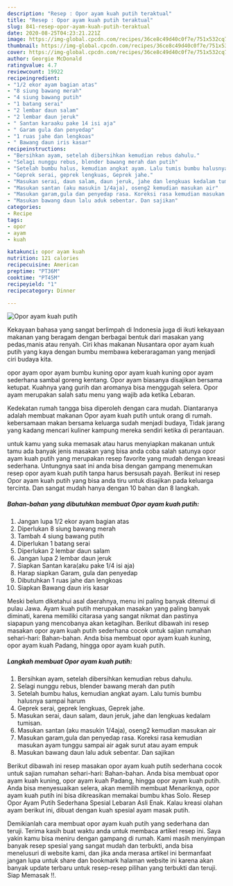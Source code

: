 ```yaml
---
description: "Resep : Opor ayam kuah putih teraktual"
title: "Resep : Opor ayam kuah putih teraktual"
slug: 841-resep-opor-ayam-kuah-putih-teraktual
date: 2020-08-25T04:23:21.221Z
image: https://img-global.cpcdn.com/recipes/36ce8c49d40c0f7e/751x532cq70/opor-ayam-kuah-putih-foto-resep-utama.jpg
thumbnail: https://img-global.cpcdn.com/recipes/36ce8c49d40c0f7e/751x532cq70/opor-ayam-kuah-putih-foto-resep-utama.jpg
cover: https://img-global.cpcdn.com/recipes/36ce8c49d40c0f7e/751x532cq70/opor-ayam-kuah-putih-foto-resep-utama.jpg
author: Georgie McDonald
ratingvalue: 4.7
reviewcount: 19922
recipeingredient:
- "1/2 ekor ayam bagian atas"
- "8 siung bawang merah"
- "4 siung bawang putih"
- "1 batang serai"
- "2 lembar daun salam"
- "2 lembar daun jeruk"
- " Santan karaaku pake 14 isi aja"
- " Garam gula dan penyedap"
- "1 ruas jahe dan lengkoas"
- " Bawang daun iris kasar"
recipeinstructions:
- "Bersihkan ayam, setelah dibersihkan kemudian rebus dahulu."
- "Selagi nunggu rebus, blender bawang merah dan putih"
- "Setelah bumbu halus, kemudian angkat ayam. Lalu tumis bumbu halusnya sampai harum"
- "Geprek serai, geprek lengkuas, Geprek jahe."
- "Masukan serai, daun salam, daun jeruk, jahe dan lengkuas kedalam tumisan."
- "Masukan santan (aku masukin 1/4aja), oseng2 kemudian masukan air"
- "Masukan garam,gula dan penyedap rasa. Koreksi rasa kemudian masukan ayam tunggu sampai air agak surut atau ayam empuk"
- "Masukan bawang daun lalu aduk sebentar. Dan sajikan"
categories:
- Recipe
tags:
- opor
- ayam
- kuah

katakunci: opor ayam kuah 
nutrition: 121 calories
recipecuisine: American
preptime: "PT36M"
cooktime: "PT45M"
recipeyield: "1"
recipecategory: Dinner

---
```



![Opor ayam kuah putih](https://img-global.cpcdn.com/recipes/36ce8c49d40c0f7e/751x532cq70/opor-ayam-kuah-putih-foto-resep-utama.jpg)

Kekayaan bahasa yang sangat berlimpah di Indonesia juga di ikuti kekayaan makanan yang beragam dengan berbagai bentuk dari masakan yang pedas,manis atau renyah. Ciri khas makanan Nusantara opor ayam kuah putih yang kaya dengan bumbu membawa keberaragaman yang menjadi ciri budaya kita.


opor ayam opor ayam bumbu kuning opor ayam kuah kuning opor ayam sederhana sambal goreng kentang. Opor ayam biasanya disajikan bersama ketupat. Kuahnya yang gurih dan aromanya bisa menggugah selera. Opor ayam merupakan salah satu menu yang wajib ada ketika Lebaran.

Kedekatan rumah tangga bisa diperoleh dengan cara mudah. Diantaranya adalah membuat makanan Opor ayam kuah putih untuk orang di rumah. kebersamaan makan bersama keluarga sudah menjadi budaya, Tidak jarang yang kadang mencari kuliner kampung mereka sendiri ketika di perantauan.

untuk kamu yang suka memasak atau harus menyiapkan makanan untuk tamu ada banyak jenis masakan yang bisa anda coba salah satunya opor ayam kuah putih yang merupakan resep favorite yang mudah dengan kreasi sederhana. Untungnya saat ini anda bisa dengan gampang menemukan resep opor ayam kuah putih tanpa harus bersusah payah.
Berikut ini resep Opor ayam kuah putih yang bisa anda tiru untuk disajikan pada keluarga tercinta. Dan sangat mudah hanya dengan 10 bahan dan 8 langkah.


<!--inarticleads1-->

##### Bahan-bahan yang dibutuhkan membuat Opor ayam kuah putih:

1. Jangan lupa 1/2 ekor ayam bagian atas
1. Diperlukan 8 siung bawang merah
1. Tambah 4 siung bawang putih
1. Diperlukan 1 batang serai
1. Diperlukan 2 lembar daun salam
1. Jangan lupa 2 lembar daun jeruk
1. Siapkan  Santan kara(aku pake 1/4 isi aja)
1. Harap siapkan  Garam, gula dan penyedap
1. Dibutuhkan 1 ruas jahe dan lengkoas
1. Siapkan  Bawang daun iris kasar


Meski belum diketahui asal daerahnya, menu ini paling banyak ditemui di pulau Jawa. Ayam kuah putih merupakan masakan yang paling banyak diminati, karena memiliki citarasa yang sangat nikmat dan pastinya siapapun yang mencobanya akan ketagihan. Berikut dibawah ini resep masakan opor ayam kuah putih sederhana cocok untuk sajian rumahan sehari-hari: Bahan-bahan. Anda bisa membuat opor ayam kuah kuning, opor ayam kuah Padang, hingga opor ayam kuah putih. 

<!--inarticleads2-->

##### Langkah membuat  Opor ayam kuah putih:

1. Bersihkan ayam, setelah dibersihkan kemudian rebus dahulu.
1. Selagi nunggu rebus, blender bawang merah dan putih
1. Setelah bumbu halus, kemudian angkat ayam. Lalu tumis bumbu halusnya sampai harum
1. Geprek serai, geprek lengkuas, Geprek jahe.
1. Masukan serai, daun salam, daun jeruk, jahe dan lengkuas kedalam tumisan.
1. Masukan santan (aku masukin 1/4aja), oseng2 kemudian masukan air
1. Masukan garam,gula dan penyedap rasa. Koreksi rasa kemudian masukan ayam tunggu sampai air agak surut atau ayam empuk
1. Masukan bawang daun lalu aduk sebentar. Dan sajikan


Berikut dibawah ini resep masakan opor ayam kuah putih sederhana cocok untuk sajian rumahan sehari-hari: Bahan-bahan. Anda bisa membuat opor ayam kuah kuning, opor ayam kuah Padang, hingga opor ayam kuah putih. Anda bisa menyesuaikan selera, akan memilih membuat Menariknya, opor ayam kuah putih ini bisa dikreasikan memakai bumbu khas Solo. Resep Opor Ayam Putih Sederhana Spesial Lebaran Asli Enak. Kalau kreasi olahan ayam berikut ini, dibuat dengan kuah spesial ayam masak putih. 

Demikianlah cara membuat opor ayam kuah putih yang sederhana dan teruji. Terima kasih buat waktu anda untuk membaca artikel resep ini. Saya yakin kamu bisa meniru dengan gampang di rumah. Kami masih menyimpan banyak resep spesial yang sangat mudah dan terbukti, anda bisa menelusuri di website kami, dan jika anda merasa artikel ini bermanfaat jangan lupa untuk share dan bookmark halaman website ini karena akan banyak update terbaru untuk resep-resep pilihan yang terbukti dan teruji. Siap Memasak !!. 
